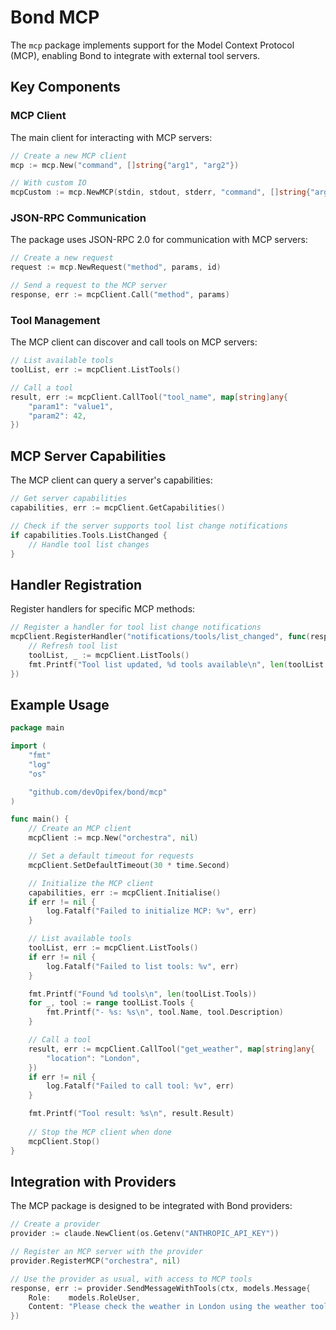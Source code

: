 # Bond MCP

The `mcp` package implements support for the Model Context Protocol (MCP), enabling Bond to integrate with external tool servers.

## Key Components

### MCP Client

The main client for interacting with MCP servers:

```go
// Create a new MCP client
mcp := mcp.New("command", []string{"arg1", "arg2"})

// With custom IO
mcpCustom := mcp.NewMCP(stdin, stdout, stderr, "command", []string{"args"})
```

### JSON-RPC Communication

The package uses JSON-RPC 2.0 for communication with MCP servers:

```go
// Create a new request
request := mcp.NewRequest("method", params, id)

// Send a request to the MCP server
response, err := mcpClient.Call("method", params)
```

### Tool Management

The MCP client can discover and call tools on MCP servers:

```go
// List available tools
toolList, err := mcpClient.ListTools()

// Call a tool
result, err := mcpClient.CallTool("tool_name", map[string]any{
    "param1": "value1",
    "param2": 42,
})
```

## MCP Server Capabilities

The MCP client can query a server's capabilities:

```go
// Get server capabilities
capabilities, err := mcpClient.GetCapabilities()

// Check if the server supports tool list change notifications
if capabilities.Tools.ListChanged {
    // Handle tool list changes
}
```

## Handler Registration

Register handlers for specific MCP methods:

```go
// Register a handler for tool list change notifications
mcpClient.RegisterHandler("notifications/tools/list_changed", func(response *mcp.Response) {
    // Refresh tool list
    toolList, _ := mcpClient.ListTools()
    fmt.Printf("Tool list updated, %d tools available\n", len(toolList.Tools))
})
```

## Example Usage

```go
package main

import (
    "fmt"
    "log"
    "os"

    "github.com/devOpifex/bond/mcp"
)

func main() {
    // Create an MCP client
    mcpClient := mcp.New("orchestra", nil)

    // Set a default timeout for requests
    mcpClient.SetDefaultTimeout(30 * time.Second)

    // Initialize the MCP client
    capabilities, err := mcpClient.Initialise()
    if err != nil {
        log.Fatalf("Failed to initialize MCP: %v", err)
    }

    // List available tools
    toolList, err := mcpClient.ListTools()
    if err != nil {
        log.Fatalf("Failed to list tools: %v", err)
    }

    fmt.Printf("Found %d tools\n", len(toolList.Tools))
    for _, tool := range toolList.Tools {
        fmt.Printf("- %s: %s\n", tool.Name, tool.Description)
    }

    // Call a tool
    result, err := mcpClient.CallTool("get_weather", map[string]any{
        "location": "London",
    })
    if err != nil {
        log.Fatalf("Failed to call tool: %v", err)
    }

    fmt.Printf("Tool result: %s\n", result.Result)
    
    // Stop the MCP client when done
    mcpClient.Stop()
}
```

## Integration with Providers

The MCP package is designed to be integrated with Bond providers:

```go
// Create a provider
provider := claude.NewClient(os.Getenv("ANTHROPIC_API_KEY"))

// Register an MCP server with the provider
provider.RegisterMCP("orchestra", nil)

// Use the provider as usual, with access to MCP tools
response, err := provider.SendMessageWithTools(ctx, models.Message{
    Role:    models.RoleUser,
    Content: "Please check the weather in London using the weather tool.",
})
```